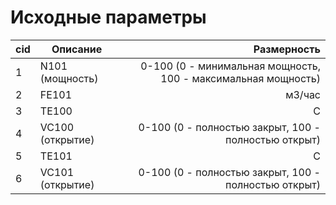 ﻿# Исходные параметры

| cid    | Описание             | Размерность  |
| -------|----------------------| -----:|
|1| N101 (мощность) | 0-100 (0 - минимальная мощность, 100 - максимальная мощность) |
|2| FE101| м3/час |
|3| TE100| С |
|4| VC100 (открытие) | 0-100 (0 - полностью закрыт, 100 - полностью открыт) |
|5| TE101| С |
|6| VC101 (открытие) | 0-100 (0 - полностью закрыт, 100 - полностью открыт) |

